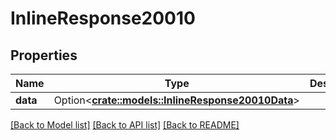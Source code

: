# InlineResponse20010

## Properties

Name | Type | Description | Notes
------------ | ------------- | ------------- | -------------
**data** | Option<[**crate::models::InlineResponse20010Data**](inline_response_200_10_data.md)> |  | [optional]

[[Back to Model list]](../README.md#documentation-for-models) [[Back to API list]](../README.md#documentation-for-api-endpoints) [[Back to README]](../README.md)


